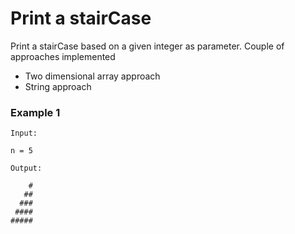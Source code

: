 # Print a stairCase

Print a stairCase based on a given integer as parameter. Couple of approaches implemented

- Two dimensional array approach
- String approach

### Example 1

```
Input:

n = 5
```

```
Output:

    #
   ##
  ###
 ####
#####
```

